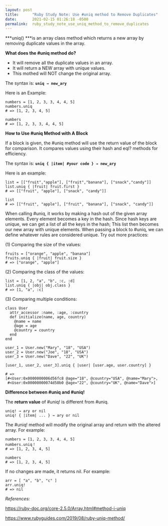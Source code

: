```yaml
---
layout: post
title:      "Ruby Study Note: Use #uniq method to Remove Duplicates"
date:       2021-02-15 01:26:18 -0500
permalink:  ruby_study_note_use_uniq_method_to_remove_duplicates
---
```



***uniq() ***is an array class method which returns a new array by removing duplicate values in the array.

**What does the #uniq method do?**
* It will remove all the duplicate values in an array.
* It will return a NEW array with unique values. 
* This mothed will NOT change the original array.

The syntax is: **`uniq → new_ary`**

Here is an Example:

```
numbers = [1, 2, 3, 3, 4, 4, 5]
numbers.uniq
# => [1, 2, 3, 4, 5]

numbers
# => [1, 2, 3, 3, 4, 4, 5]
```


**How to Use #uniq Method with A Block**

If a block is given, the #uniq method will use the return value of the block for comparison. It compares values using their hash and eql? methods for efficiency. 

The syntax is: **`uniq { |item| #your code } → new_ary`**

Here is an example:

```
list = [["fruit","apple"], ["fruit","banana"], ["snack","candy"]]
list.uniq { |fruit| fruit.first } 
# => [["fruit", "apple"], ["snack", "candy"]]

list
# => [["fruit", "apple"], ["fruit", "banana"], ["snack", "candy"]]
```


When calling #uniq, it works by making a hash out of the given array elements. Every element becomes a key in the hash. Since hash keys are unique, we can get a list of all the keys in the hash; This list then becomes our new array with unique elements. When passing a block to #uniq, we can define whatever rules are considered unique.  Try out more practices:  

(1) Comparing the size of the values:
```
fruits = ["orange", "apple", "banana"]
fruits.uniq { |fruit| fruit.size }
# => ["orange", "apple"]
```



(2) Comparing the class of the values:

```
list = [1, 2, "a", "b", :c, :d]
list.uniq { |obj| obj.class }
# => [1, "a", :c]
```


(3) Comparing multiple conditions: 

```
class User
  attr_accessor :name, :age, :country  
  def initialize(name, age, country)
    @name = name 
    @age = age
    @country = country 
  end
end

user_1 = User.new("Mary", "18", "USA")
user_2 = User.new("Joe", "18", "USA")  
user_3 = User.new("Dave", "22", "UK")

[user_1, user_2, user_3].uniq { |user| [user.age, user.country] }  

# => 
[#<User:0x0000000006d56fc8 @age="18", @country="USA", @name="Mary">,
 #<User:0x00000000074d50b0 @age="22", @country="UK", @name="Dave">] 
```



**Difference between #uniq and #uniq!**

The **return value** of #uniq! is different from #uniq. 

```
uniq! → ary or nil
uniq! { |item| ... } → ary or nil
```

The #uniq! method will modify the original array and return with the altered array. For example:

```
numbers = [1, 2, 3, 3, 4, 4, 5]
numbers.uniq！
# => [1, 2, 3, 4, 5]

numbers
# => [1, 2, 3, 4, 5]
```


If no changes are made, it returns nil. For example:
```
arr = [ "a", "b", "c" ]
arr.uniq!   
# => nil
```






*References:*

https://ruby-doc.org/core-2.5.0/Array.html#method-i-uniq

https://www.rubyguides.com/2019/08/ruby-uniq-method/

